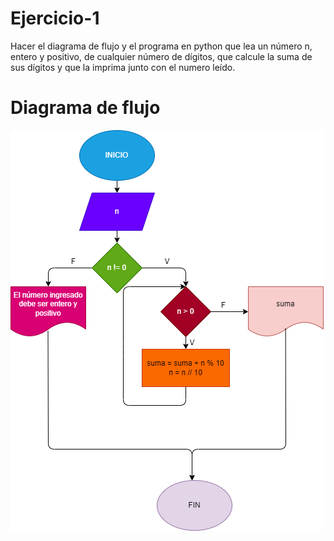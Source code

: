 # Ejercicio-1
Hacer el diagrama de flujo y el programa en python que lea un número n, entero y positivo, de cualquier número de dígitos, que calcule la suma de sus dígitos y que la imprima junto con el numero leído.

# Diagrama de flujo
![Diagrama de flujo](diagrama-ejercicio-1.png "Diagrama de flujo")
